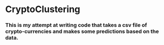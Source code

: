 # CryptoClustering

### This is my attempt at writing code that takes a csv file of crypto-currencies and makes some predictions based on the data.

